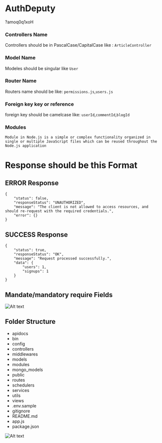 # AuthDeputy
?amoq0q1xoH
### Controllers Name 

Controllers should be in PascalCase/CapitalCase like : `ArticleController` 

### Model Name 

Modeles should be singular like  `User`

### Router Name 

Routers name should be like: `permissions.js`,`users.js`


### Foreign key key or reference 

foreign key should be camelcase like: `userId`,`commentId`,`blogId`


### Modules

`Module in Node.js is a simple or complex functionality organized in single or multiple JavaScript files which can be reused throughout the Node.js application`


# Response should be this Format

## ERROR Response

```
{
    "status": false,
    "responseStatus": "UNAUTHORIZED",
    "message": "The client is not allowed to access resources, and should re-request with the required credentials.",
    "error": {}
}
```
## SUCCESS Response
```
{
    "status": true,
    "responseStatus": "OK",
    "message": "Request processed successfully.",
    "data": {
        "users": 1,
        "signups": 1
    }
}
```

## Mandate/mandatory  require Fields

![Alt text](image-1.png)

## Folder Structure

- apidocs
- bin
- config
- controllers
- middlewares
- models
- modules
- mongo_models
- public
- routes
- schedulers
- services
- utils
- views
- .env.sample
- gitignore
- README.md
- app.js
- package.json

![Alt text](image.png)